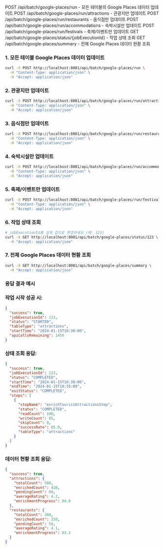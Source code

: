 POST /api/batch/google-places/run - 모든 테이블의 Google Places 데이터 업데이트
POST /api/batch/google-places/run/attractions - 관광지만 업데이트
POST /api/batch/google-places/run/restaurants - 음식점만 업데이트
POST /api/batch/google-places/run/accommodations - 숙박시설만 업데이트
POST /api/batch/google-places/run/festivals - 축제/이벤트만 업데이트
GET /api/batch/google-places/status/{jobExecutionId} - 작업 상태 조회
GET /api/batch/google-places/summary - 전체 Google Places 데이터 현황 조회


### 1. 모든 테이블 Google Places 데이터 업데이트

```bash
curl -X POST http://localhost:8081/api/batch/google-places/run \
  -H "Content-Type: application/json" \
  -H "Accept: application/json"
```

### 2. 관광지만 업데이트

```bash
curl -X POST http://localhost:8081/api/batch/google-places/run/attractions \
  -H "Content-Type: application/json" \
  -H "Accept: application/json"
```

### 3. 음식점만 업데이트

```bash
curl -X POST http://localhost:8081/api/batch/google-places/run/restaurants \
  -H "Content-Type: application/json" \
  -H "Accept: application/json"
```

### 4. 숙박시설만 업데이트

```bash
curl -X POST http://localhost:8081/api/batch/google-places/run/accommodations \
  -H "Content-Type: application/json" \
  -H "Accept: application/json"
```

### 5. 축제/이벤트만 업데이트

```bash
curl -X POST http://localhost:8081/api/batch/google-places/run/festivals \
  -H "Content-Type: application/json" \
  -H "Accept: application/json"
```

### 6. 작업 상태 조회

```bash
# jobExecutionId를 실제 값으로 변경하세요 (예: 123)
curl -X GET http://localhost:8081/api/batch/google-places/status/123 \
  -H "Accept: application/json"
```

### 7. 전체 Google Places 데이터 현황 조회

```bash
curl -X GET http://localhost:8081/api/batch/google-places/summary \
  -H "Accept: application/json"
```

### 응답 결과 예시

### 작업 시작 성공 시:
```json
{
  "success": true,
  "jobExecutionId": 123,
  "status": "STARTED",
  "tableType": "attractions",
  "startTime": "2024-01-15T10:30:00",
  "apiCallsRemaining": 1450
}
```

### 상태 조회 응답:
```json
{
  "success": true,
  "jobExecutionId": 123,
  "status": "COMPLETED",
  "startTime": "2024-01-15T10:30:00",
  "endTime": "2024-01-15T10:35:00",
  "exitStatus": "COMPLETED",
  "steps": [
    {
      "stepName": "enrichTouristAttractionsStep",
      "status": "COMPLETED",
      "readCount": 100,
      "writeCount": 85,
      "skipCount": 0,
      "successRate": 85.0,
      "tableType": "attractions"
    }
  ]
}
```

### 데이터 현황 조회 응답:
```json
{
  "success": true,
  "attractions": {
    "totalCount": 500,
    "enrichedCount": 420,
    "pendingCount": 80,
    "averageRating": 4.2,
    "enrichmentProgress": 84.0
  },
  "restaurants": {
    "totalCount": 300,
    "enrichedCount": 250,
    "pendingCount": 50,
    "averageRating": 4.1,
    "enrichmentProgress": 83.3
  }
}
```